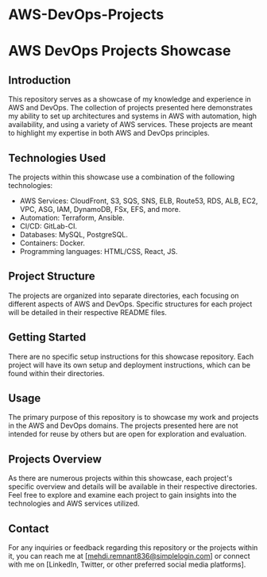 # AWS-DevOps-Projects
 # AWS DevOps Projects Showcase

## Introduction
This repository serves as a showcase of my knowledge and experience in AWS and DevOps. The collection of projects presented here demonstrates my ability to set up architectures and systems in AWS with automation, high availability, and using a variety of AWS services. These projects are meant to highlight my expertise in both AWS and DevOps principles.

## Technologies Used
The projects within this showcase use a combination of the following technologies:
- AWS Services: CloudFront, S3, SQS, SNS, ELB, Route53, RDS, ALB, EC2, VPC, ASG, IAM, DynamoDB, FSx, EFS, and more.
- Automation: Terraform, Ansible.
- CI/CD: GitLab-CI.
- Databases: MySQL, PostgreSQL.
- Containers: Docker.
- Programming languages: HTML/CSS, React, JS.

## Project Structure
The projects are organized into separate directories, each focusing on different aspects of AWS and DevOps. Specific structures for each project will be detailed in their respective README files.

## Getting Started
There are no specific setup instructions for this showcase repository. Each project will have its own setup and deployment instructions, which can be found within their directories.

## Usage
The primary purpose of this repository is to showcase my work and projects in the AWS and DevOps domains. The projects presented here are not intended for reuse by others but are open for exploration and evaluation.

## Projects Overview
As there are numerous projects within this showcase, each project's specific overview and details will be available in their respective directories. Feel free to explore and examine each project to gain insights into the technologies and AWS services utilized.

## Contact
For any inquiries or feedback regarding this repository or the projects within it, you can reach me at [mehdi.remnant836@simplelogin.com] or connect with me on [LinkedIn, Twitter, or other preferred social media platforms].


